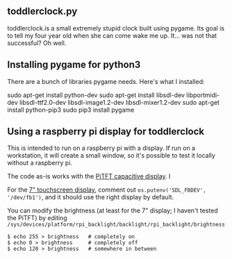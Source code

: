 ## toddlerclock.py
toddlerclock.is a small extremely stupid clock built using pygame. Its goal is to tell my four year old when she can come wake me up. It... was not that successful? Oh well.

## Installing pygame for python3

There are a bunch of libraries pygame needs. Here's what I installed:

sudo apt-get install python-dev
sudo apt-get install libsdl-dev libportmidi-dev libsdl-ttf2.0-dev libsdl-image1.2-dev libsdl-mixer1.2-dev
sudo apt-get install python-pip3
sudo pip3 install pygame

## Using a raspberry pi display for toddlerclock

This is intended to run on a raspberry pi with a display. If run on a workstation, it will create a small window, so it's possible to test it locally without a raspberry pi. 

The code as-is works with the [PiTFT capacitive display](https://www.adafruit.com/product/1983). I

For the [7" touchscreen display](https://www.adafruit.com/product/2718), comment out ```os.putenv('SDL_FBDEV', '/dev/fb1')```, and it should use the right display by default. 

You can modify the brightness (at least for the 7" display; I haven't tested the PiTFT) by editing ```/sys/devices/platform/rpi_backlight/backlight/rpi_backlight/brightness```

```
$ echo 255 > brightness   # completely on  
$ echo 0 > brightness     # completely off  
$ echo 120 > brightness   # somewhere in between  


